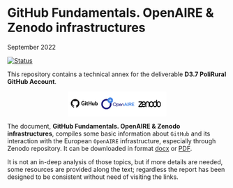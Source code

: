 GitHub Fundamentals. OpenAIRE & Zenodo infrastructures
================
September 2022

[![Status](https://img.shields.io/badge/Status-Work%20in%20progress-orange?style=plastic)](https://github.com/polirural)

This repository contains a technical annex for the deliverable **D3.7
PoliRural GitHub Account**.

<img src="img/GHOAZ.png" width="45%" style="display: block; margin: auto;" />

The document, **GitHub Fundamentals. OpenAIRE & Zenodo
infrastructures**, compiles some basic information about `GitHub` and
its interaction with the European `OpenAIRE` infrastructure, especially
through Zenodo repository. It can be downloaded in format
[docx](/D3.7%20PoliRural%20GitHub%20Account_ext.docx) or
[PDF](/D3.7%20PoliRural%20GitHub%20Account_ext.pdf).

It is not an in-deep analysis of those topics, but if more details are
needed, some resources are provided along the text; regardless the
report has been designed to be consistent without need of visiting the
links.

